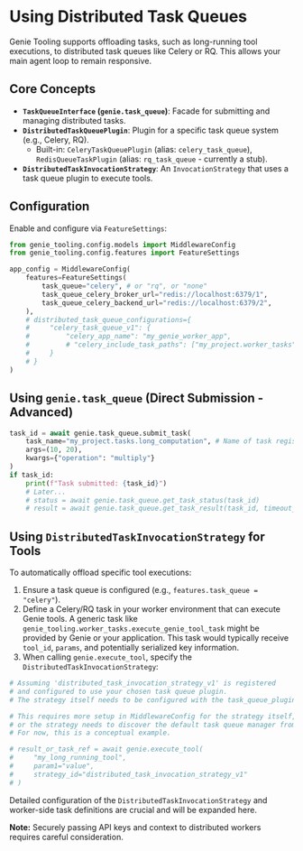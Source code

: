 # Using Distributed Task Queues

Genie Tooling supports offloading tasks, such as long-running tool executions, to distributed task queues like Celery or RQ. This allows your main agent loop to remain responsive.

## Core Concepts

*   **`TaskQueueInterface` (`genie.task_queue`)**: Facade for submitting and managing distributed tasks.
*   **`DistributedTaskQueuePlugin`**: Plugin for a specific task queue system (e.g., Celery, RQ).
    *   Built-in: `CeleryTaskQueuePlugin` (alias: `celery_task_queue`), `RedisQueueTaskPlugin` (alias: `rq_task_queue` - currently a stub).
*   **`DistributedTaskInvocationStrategy`**: An `InvocationStrategy` that uses a task queue plugin to execute tools.

## Configuration

Enable and configure via `FeatureSettings`:

```python
from genie_tooling.config.models import MiddlewareConfig
from genie_tooling.config.features import FeatureSettings

app_config = MiddlewareConfig(
    features=FeatureSettings(
        task_queue="celery", # or "rq", or "none"
        task_queue_celery_broker_url="redis://localhost:6379/1",
        task_queue_celery_backend_url="redis://localhost:6379/2",
    ),
    # distributed_task_queue_configurations={
    #     "celery_task_queue_v1": {
    #         "celery_app_name": "my_genie_worker_app",
    #         # "celery_include_task_paths": ["my_project.worker_tasks"]
    #     }
    # }
)
```

## Using `genie.task_queue` (Direct Submission - Advanced)

```python
task_id = await genie.task_queue.submit_task(
    task_name="my_project.tasks.long_computation", # Name of task registered with Celery/RQ
    args=(10, 20),
    kwargs={"operation": "multiply"}
)
if task_id:
    print(f"Task submitted: {task_id}")
    # Later...
    # status = await genie.task_queue.get_task_status(task_id)
    # result = await genie.task_queue.get_task_result(task_id, timeout_seconds=30)
```

## Using `DistributedTaskInvocationStrategy` for Tools

To automatically offload specific tool executions:
1.  Ensure a task queue is configured (e.g., `features.task_queue = "celery"`).
2.  Define a Celery/RQ task in your worker environment that can execute Genie tools. A generic task like `genie_tooling.worker_tasks.execute_genie_tool_task` might be provided by Genie or your application. This task would typically receive `tool_id`, `params`, and potentially serialized key information.
3.  When calling `genie.execute_tool`, specify the `DistributedTaskInvocationStrategy`:

```python
# Assuming 'distributed_task_invocation_strategy_v1' is registered
# and configured to use your chosen task queue plugin.
# The strategy itself needs to be configured with the task_queue_plugin_id.

# This requires more setup in MiddlewareConfig for the strategy itself,
# or the strategy needs to discover the default task queue manager from Genie.
# For now, this is a conceptual example.

# result_or_task_ref = await genie.execute_tool(
#     "my_long_running_tool",
#     param1="value",
#     strategy_id="distributed_task_invocation_strategy_v1"
# )
```
Detailed configuration of the `DistributedTaskInvocationStrategy` and worker-side task definitions are crucial and will be expanded here.

**Note:** Securely passing API keys and context to distributed workers requires careful consideration.
